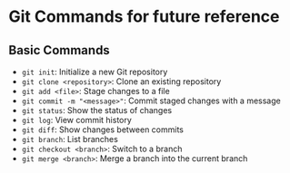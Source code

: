 # Git Commands for future reference

## Basic Commands

- `git init`: Initialize a new Git repository
- `git clone <repository>`: Clone an existing repository
- `git add <file>`: Stage changes to a file
- `git commit -m "<message>"`: Commit staged changes with a message
- `git status`: Show the status of changes
- `git log`: View commit history
- `git diff`: Show changes between commits
- `git branch`: List branches
- `git checkout <branch>`: Switch to a branch
- `git merge <branch>`: Merge a branch into the current branch

